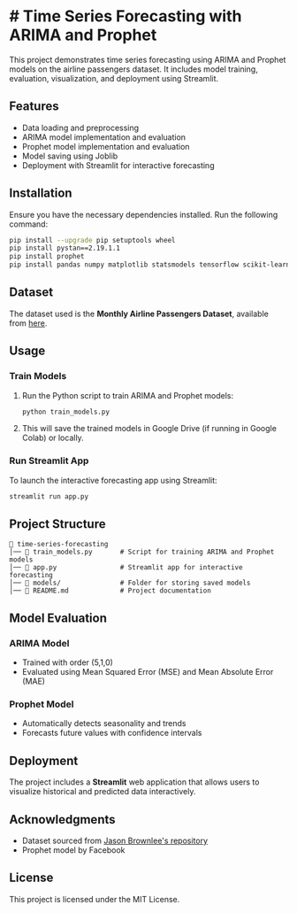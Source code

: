 # # Time Series Forecasting with ARIMA and Prophet

This project demonstrates time series forecasting using ARIMA and Prophet models on the airline passengers dataset. It includes model training, evaluation, visualization, and deployment using Streamlit.

## Features
- Data loading and preprocessing
- ARIMA model implementation and evaluation
- Prophet model implementation and evaluation
- Model saving using Joblib
- Deployment with Streamlit for interactive forecasting

## Installation

Ensure you have the necessary dependencies installed. Run the following command:

```sh
pip install --upgrade pip setuptools wheel
pip install pystan==2.19.1.1
pip install prophet
pip install pandas numpy matplotlib statsmodels tensorflow scikit-learn joblib streamlit
```

## Dataset

The dataset used is the **Monthly Airline Passengers Dataset**, available from [here](https://raw.githubusercontent.com/jbrownlee/Datasets/master/airline-passengers.csv).

## Usage

### Train Models
1. Run the Python script to train ARIMA and Prophet models:
   ```sh
   python train_models.py
   ```
2. This will save the trained models in Google Drive (if running in Google Colab) or locally.

### Run Streamlit App
To launch the interactive forecasting app using Streamlit:

```sh
streamlit run app.py
```

## Project Structure
```
📂 time-series-forecasting
│── 📄 train_models.py       # Script for training ARIMA and Prophet models
│── 📄 app.py                # Streamlit app for interactive forecasting
│── 📂 models/               # Folder for storing saved models
│── 📄 README.md             # Project documentation
```

## Model Evaluation
### ARIMA Model
- Trained with order (5,1,0)
- Evaluated using Mean Squared Error (MSE) and Mean Absolute Error (MAE)

### Prophet Model
- Automatically detects seasonality and trends
- Forecasts future values with confidence intervals

## Deployment
The project includes a **Streamlit** web application that allows users to visualize historical and predicted data interactively.

## Acknowledgments
- Dataset sourced from [Jason Brownlee's repository](https://github.com/jbrownlee/Datasets)
- Prophet model by Facebook

## License
This project is licensed under the MIT License.

